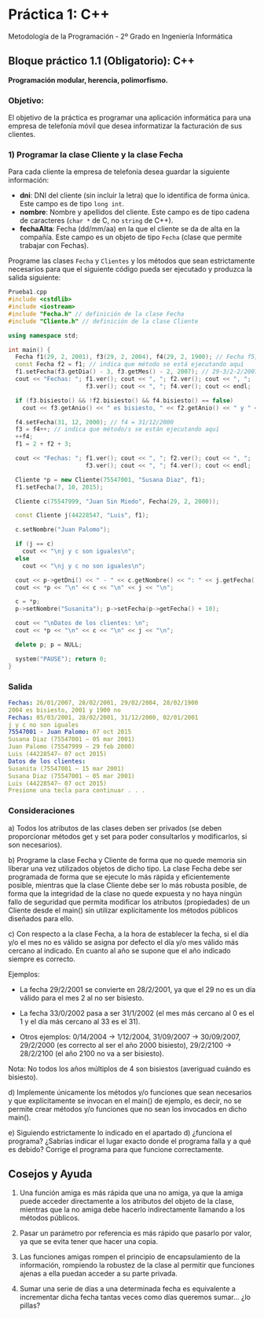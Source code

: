 # Práctica 1: C++

Metodología de la Programación - 2º Grado en Ingeniería Informática

## Bloque práctico 1.1 (Obligatorio): C++

**Programación modular, herencia, polimorfismo.**

### Objetivo:

El objetivo de la práctica es programar una aplicación informática para una empresa de telefonía móvil que desea informatizar la facturación de sus clientes.

### 1) Programar la clase Cliente y la clase Fecha

Para cada cliente la empresa de telefonía desea guardar la siguiente información:

- **dni**: DNI del cliente (sin incluir la letra) que lo identifica de forma única. Este campo es de tipo `long int`.
- **nombre**: Nombre y apellidos del cliente. Este campo es de tipo cadena de caracteres (`char *` de C, no `string` de C++).
- **fechaAlta**: Fecha (dd/mm/aa) en la que el cliente se da de alta en la compañía. Este campo es un objeto de tipo `Fecha` (clase que permite trabajar con Fechas).

Programe las clases `Fecha` y `Clientes` y los métodos que sean estrictamente necesarios para que el siguiente código pueda ser ejecutado y produzca la salida siguiente:

```cpp
Prueba1.cpp
#include <cstdlib>
#include <iostream>
#include "Fecha.h" // definición de la clase Fecha
#include "Cliente.h" // definición de la clase Cliente

using namespace std;

int main() {
  Fecha f1(29, 2, 2001), f3(29, 2, 2004), f4(29, 2, 1900); // Fecha f5; // no permitido
  const Fecha f2 = f1; // indica que método se está ejecutando aquí
  f1.setFecha(f3.getDia() - 3, f3.getMes() - 2, 2007); // 29-3/2-2/2007 --> f1 = 26/1/2007
  cout << "Fechas: "; f1.ver(); cout << ", "; f2.ver(); cout << ", ";  
                      f3.ver(); cout << ", "; f4.ver(); cout << endl;

  if (f3.bisiesto() && !f2.bisiesto() && f4.bisiesto() == false)
    cout << f3.getAnio() << " es bisiesto, " << f2.getAnio() << " y " << f4.getAnio() << " no\n";

  f4.setFecha(31, 12, 2000); // f4 = 31/12/2000
  f3 = f4++; // indica que método/s se están ejecutando aquí
  ++f4;
  f1 = 2 + f2 + 3;

  cout << "Fechas: "; f1.ver(); cout << ", "; f2.ver(); cout << ", ";  
                      f3.ver(); cout << ", "; f4.ver(); cout << endl;

  Cliente *p = new Cliente(75547001, "Susana Diaz", f1);
  f1.setFecha(7, 10, 2015);

  Cliente c(75547999, "Juan Sin Miedo", Fecha(29, 2, 2000));

  const Cliente j(44228547, "Luis", f1);

  c.setNombre("Juan Palomo");

  if (j == c)  
    cout << "\nj y c son iguales\n";
  else  
    cout << "\nj y c no son iguales\n";

  cout << p->getDni() << " - " << c.getNombre() << ": " << j.getFecha() << endl;
  cout << *p << "\n" << c << "\n" << j << "\n";

  c = *p;
  p->setNombre("Susanita"); p->setFecha(p->getFecha() + 10);

  cout << "\nDatos de los clientes: \n";
  cout << *p << "\n" << c << "\n" << j << "\n";

  delete p; p = NULL;

  system("PAUSE"); return 0;
}
```

### Salida

```yaml
Fechas: 26/01/2007, 28/02/2001, 29/02/2004, 28/02/1900
2004 es bisiesto, 2001 y 1900 no
Fechas: 05/03/2001, 28/02/2001, 31/12/2000, 02/01/2001
j y c no son iguales
75547001 - Juan Palomo: 07 oct 2015
Susana Diaz (75547001 – 05 mar 2001)
Juan Palomo (75547999 – 29 feb 2000)
Luis (44228547– 07 oct 2015)
Datos de los clientes:
Susanita (75547001 – 15 mar 2001)
Susana Diaz (75547001 – 05 mar 2001)
Luis (44228547– 07 oct 2015)
Presione una tecla para continuar . . .
```
### Consideraciones

a) Todos los atributos de las clases deben ser privados (se deben proporcionar métodos get y set para poder consultarlos y modificarlos, si son necesarios).

b) Programe la clase Fecha y Cliente de forma que no quede memoria sin liberar una vez utilizados objetos de dicho tipo. La clase Fecha debe ser programada de forma que se ejecute lo más rápida y eficientemente posible, mientras que la clase Cliente debe ser lo más robusta posible, de forma que la integridad de la clase no quede expuesta y no haya ningún fallo de seguridad que permita modificar los atributos (propiedades) de un Cliente desde el main() sin utilizar explícitamente los métodos públicos diseñados para ello.

c) Con respecto a la clase Fecha, a la hora de establecer la fecha, si el día y/o el mes no es válido se asigna por defecto el día y/o mes válido más cercano al indicado. En cuanto al año se supone que el año indicado siempre es correcto.

Ejemplos:

- La fecha 29/2/2001 se convierte en 28/2/2001, ya que el 29 no es un día válido para el mes 2 al no ser bisiesto.
- La fecha 33/0/2002 pasa a ser 31/1/2002 (el mes más cercano al 0 es el 1 y el día más cercano al 33 es el 31).

- Otros ejemplos: 0/14/2004 → 1/12/2004, 31/09/2007 → 30/09/2007, 29/2/2000 (es correcto al ser el año 2000 bisiesto), 29/2/2100 → 28/2/2100 (el año 2100 no va a ser bisiesto).

Nota: No todos los años múltiplos de 4 son bisiestos (averiguad cuándo es bisiesto).

d) Implemente únicamente los métodos y/o funciones que sean necesarios y que explícitamente se invocan en el main() de ejemplo, es decir, no se permite crear métodos y/o funciones que no sean los invocados en dicho main().

e) Siguiendo estrictamente lo indicado en el apartado d) ¿funciona el programa? ¿Sabrías indicar el lugar exacto donde el programa falla y a qué es debido? Corrige el programa para que funcione correctamente.
 
## Cosejos y Ayuda

1. Una función amiga es más rápida que una no amiga, ya que la amiga puede acceder directamente a los atributos del objeto de la clase, mientras que la no amiga debe hacerlo indirectamente llamando a los métodos públicos.

2. Pasar un parámetro por referencia es más rápido que pasarlo por valor, ya que se evita tener que hacer una copia.

3.  Las funciones amigas rompen el principio de encapsulamiento de la información, rompiendo la robustez de la clase al permitir que funciones ajenas a ella puedan acceder a su parte privada.

4. Sumar una serie de días a una determinada fecha es equivalente a incrementar dicha fecha tantas veces como días queremos sumar... ¿lo pillas?




